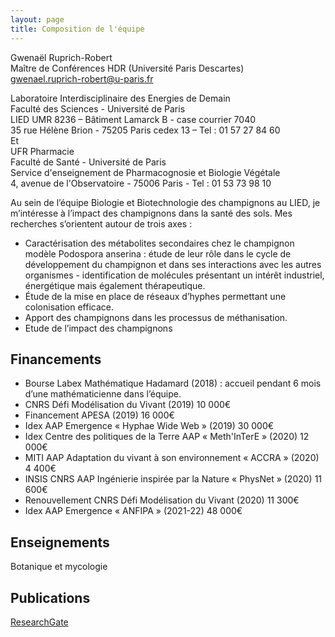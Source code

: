```yaml
---
layout: page
title: Composition de l'équipe
---
```


Gwenaël Ruprich-Robert<br>
Maître de Conférences HDR (Université Paris Descartes)<br>
[gwenael.ruprich-robert@u-paris.fr](mailto:gwenael.ruprich-robert@u-paris.fr)

Laboratoire Interdisciplinaire des Energies de Demain<br>
Faculté des Sciences - Université de Paris<br>
LIED UMR 8236 – Bâtiment Lamarck B - case courrier 7040<br>
35 rue Hélène Brion - 75205 Paris cedex 13 – Tel : 01 57 27 84 60<br>
Et<br>
UFR Pharmacie<br>
Faculté de Santé - Université de Paris<br>
Service d'enseignement de Pharmacognosie et Biologie Végétale <br>
4, avenue de l'Observatoire - 75006 Paris - Tel : 01 53 73 98 10

Au sein de l’équipe Biologie et Biotechnologie des champignons au LIED, je m’intéresse à l’impact des champignons dans la santé des sols. Mes recherches s’orientent autour de trois axes :

-	Caractérisation des métabolites secondaires chez le champignon modèle Podospora anserina : étude de leur rôle dans le cycle de développement du champignon et dans ses interactions avec les autres organismes - identification de molécules présentant un intérêt industriel, énergétique mais également thérapeutique.
-	Étude de la mise en place de réseaux d’hyphes permettant une colonisation efficace.
-	Apport des champignons dans les processus de méthanisation.
-	Etude de l’impact des champignons

## Financements

- Bourse Labex Mathématique Hadamard (2018) : accueil pendant 6 mois d’une mathématicienne dans l’équipe.
- CNRS Défi Modélisation du Vivant (2019) 10 000€
- Financement APESA (2019) 16 000€
- Idex AAP Emergence « Hyphae Wide Web » (2019) 30 000€
- Idex Centre des politiques de la Terre AAP « Meth'InTerE » (2020) 12 000€
- MITI AAP Adaptation du vivant à son environnement « ACCRA » (2020) 4 400€
- INSIS CNRS AAP Ingénierie inspirée par la Nature « PhysNet » (2020) 11 600€
- Renouvellement CNRS Défi Modélisation du Vivant (2020) 11 300€
- Idex AAP Emergence « ANFIPA » (2021-22) 48 000€

## Enseignements

Botanique et mycologie

## Publications

[ResearchGate](https://www.researchgate.net/profile/Gwenael_Ruprich-Robert)

